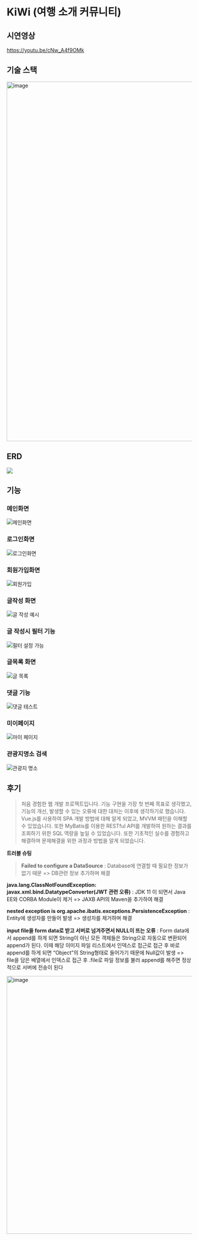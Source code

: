 # KiWi (여행 소개 커뮤니티) 

## 시연영상
https://youtu.be/cNw_A4f9OMk

## 기술 스택
<img width="976" alt="image" src="https://github.com/squareyun/kiwi/assets/33932392/6178db9a-6d6d-40b2-ab32-e3150a3e3039">

## ERD
<img src="https://github.com/squareyun/kiwi/assets/33932392/95a3c377-4124-41d5-8178-a1c2e6fcd295">

## 기능
### 메인화면
![메인화면](https://github.com/wlgns1718/kiwitravel/assets/113763592/018ba9d3-b46d-4836-9e87-b013cbba0641)


### 로그인화면
![로그인화면](https://github.com/wlgns1718/kiwitravel/assets/113763592/5f51f9f2-6eb8-48fb-861d-eed72408ee52)


### 회원가입화면
![회원가입](https://github.com/wlgns1718/kiwitravel/assets/113763592/3688d5b8-2868-4791-8986-f59e36fb6836)


### 글작성 화면
![글 작성 예시](https://github.com/wlgns1718/kiwitravel/assets/113763592/c243721d-468a-4fd2-b136-459638f7edb0)


### 글 작성시 필터 기능
![필터 설정 가능](https://github.com/wlgns1718/kiwitravel/assets/113763592/06e6edee-899d-4c4f-93b7-3d19c4794df7)


### 글목록 화면
![글 목록](https://github.com/wlgns1718/kiwitravel/assets/113763592/cd4fc47d-a932-4d84-b07a-7d4b026ade11)


### 댓글 기능
![댓글 테스트](https://github.com/wlgns1718/kiwitravel/assets/113763592/2e105c26-d39c-49cb-878b-b7764293078a)

### 미이페이지
![마이 페이지](https://github.com/wlgns1718/kiwitravel/assets/113763592/ef8f7db9-bdd6-4ca3-b54b-bcc61156128e)


### 관광지명소 검색
![관광지 명소](https://github.com/wlgns1718/kiwitravel/assets/113763592/78cb6438-69d8-494c-b745-56bf30a874b8)

## 후기
>처음 경험한 웹 개발 프로젝트입니다. 기능 구현을 가장 첫 번째 목표로 생각했고, 기능의 개선, 발생할 수 있는 오류에 대한 대처는 이후에 생각하기로 했습니다. Vue.js를 사용하여 SPA 개발 방법에 대해 알게 되었고, MVVM 패턴을 이해할 수 있었습니다. 또한 MyBatis를 이용한 RESTful API를 개발하여 원하는 결과를 조회하기 위한 SQL 역량을 높일 수 있었습니다. 또한 기초적인 실수를 경험하고 해결하며 문제해결을 위한 과정과 방법을 알게 되었습니다.

**트러블 슈팅**
>**Failed to configure a DataSource** : 
Database에 연결할 때 필요한 정보가 없기 때문 => DB관련 정보 추가하며 해결
>
**java.lang.ClassNotFoundException: javax.xml.bind.DatatypeConverter(JWT 관련 오류)** : 
JDK 11 이 되면서 Java EE와 CORBA Module이 제거 => JAXB API의 Maven을 추가하여 해결

**nested exception is org.apache.ibatis.exceptions.PersistenceException** : 
Entity에 생성자를 만들어 발생 => 생성자를 제거하며 해결

**input file을 form data로 받고 서버로 넘겨주면서 NULL이 뜨는 오류** : 
Form data에서 append를 하게 되면 String이 아닌 모든 객체들은 String으로 자동으로 변환되어 append가 된다. 이때 해당 이미지 파일 리스트에서 인덱스로 접근로 접근 후 바로 append를 하게 되면 “Object”의 String형태로 들어가기 때문에 Null값이 발생 => file을 담은 배열에서 인덱스로 접근 후 .file로 파일 정보를 불러 append를 해주면 정상적으로 서버에 전송이 된다

<img width="700" alt="image" src="https://github.com/squareyun/kiwi/assets/33932392/cc426f6d-c2fd-4465-bf7a-ed0bb37b871c">
